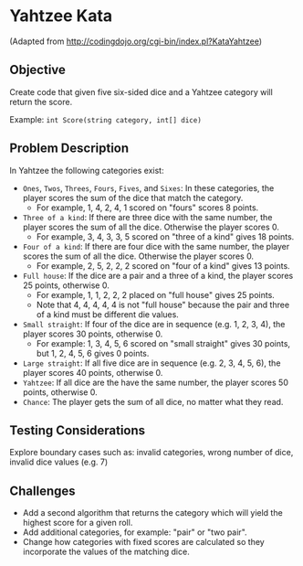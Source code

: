 # Yahtzee Kata

(Adapted from http://codingdojo.org/cgi-bin/index.pl?KataYahtzee)

## Objective

Create code that given five six-sided dice and a Yahtzee category will return the score.

Example: `int Score(string category, int[] dice)`

## Problem Description

In Yahtzee the following categories exist:

* `Ones`, `Twos`, `Threes`, `Fours`, `Fives`, and `Sixes`: In these categories, the player scores the sum of the dice that match the category.
    * For example, 1, 4, 2, 4, 1 scored on "fours" scores 8 points.
* `Three of a kind`: If there are three dice with the same number, the player scores the sum of all the dice. Otherwise the player scores 0.
    * For example, 3, 4, 3, 3, 5 scored on "three of a kind" gives 18 points.
* `Four of a kind`: If there are four dice with the same number, the player scores the sum of all the dice. Otherwise the player scores 0.
    * For example, 2, 5, 2, 2, 2 scored on "four of a kind" gives 13 points.
* `Full house`: If the dice are a pair and a three of a kind, the player scores 25 points, otherwise 0.
    * For example, 1, 1, 2, 2, 2 placed on "full house" gives 25 points.
    * Note that 4, 4, 4, 4, 4 is not "full house" because the pair and three of a kind must be different die values.
* `Small straight`: If four of the dice are in sequence (e.g. 1, 2, 3, 4), the player scores 30 points, otherwise 0.
    * For example: 1, 3, 4, 5, 6 scored on "small straight" gives 30 points, but 1, 2, 4, 5, 6 gives 0 points.
* `Large straight`: If all five dice are in sequence (e.g. 2, 3, 4, 5, 6), the player scores 40 points, otherwise 0.
* `Yahtzee`: If all dice are the have the same number, the player scores 50 points, otherwise 0.
* `Chance`: The player gets the sum of all dice, no matter what they read.

## Testing Considerations

Explore boundary cases such as: invalid categories, wrong number of dice, invalid dice values (e.g. 7)

## Challenges

* Add a second algorithm that returns the category which will yield the highest score for a given roll.
* Add additional categories, for example: "pair" or "two pair".
* Change how categories with fixed scores are calculated so they incorporate the values of the matching dice.
